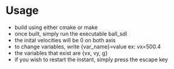 # Usage
- build using either cmake or make
- once built, simply run the executable ball_sdl
- the inital velocities will be 0 on both axis
- to change variables, write {var_name}=value ex: vx=500.4
- the variables that exist are {vx, vy, g}
- if you wish to restart the instant, simply press the escape key

